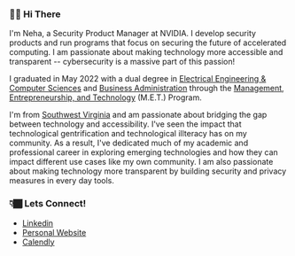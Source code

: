 ### 👋🏾 Hi There

I'm Neha, a Security Product Manager at NVIDIA. I develop security products and run programs that focus on securing the future of accelerated computing. I am passionate about making technology more accessible and transparent -- cybersecurity is a massive part of this passion! 

I graduated in May 2022 with a dual degree in [Electrical Engineering & Computer Sciences](https://eecs.berkeley.edu/) and [Business Administration](https://haas.berkeley.edu/) through the [Management, Entrepreneurship, and Technology](https://met.berkeley.edu) (M.E.T.) Program.

I'm from [Southwest Virginia](https://visitswva.org/) and am passionate about bridging the gap between technology and accessibility. I've seen the impact that technological gentrification and technological illteracy has on my community. As a result, I've dedicated much of my academic and professional career in exploring emerging technologies and how they can impact different use cases like my own community. I am also passionate about making technology more transparent by building security and privacy measures in every day tools.

### 👇🏾  Lets Connect! 
- [Linkedin](https://linkedin.com/in/nehahudait)
- [Personal Website](https://www.nehahudait.com/)
- [Calendly](https://calendly.com/hudait)
